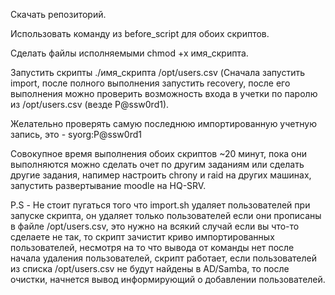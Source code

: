 Скачать репозиторий.

Использовать команду из before_script для обоих скриптов.

Сделать файлы исполняемыми chmod +x имя_скрипта.

Запустить скрипты ./имя_скрипта /opt/users.csv (Сначала запустить import, после полного выполнения запустить recovery, после его выполнения можно проверить возможность входа в учетки по паролю из /opt/users.csv (везде P@ssw0rd1).

Желательно проверять самую последнюю импортированную учетную запись, это - syorg:P@ssw0rd1

Совокупное время выполнения обоих скриптов ~20 минут, пока они выполняются можно сделать очет по другим заданиям или сделать другие задания, напимер настроить chrony и raid на других машинах, запустить развертывание moodle на HQ-SRV.

P.S - Не стоит пугаться того что import.sh удаляет пользователей при запуске скрипта, он удаляет только пользователей если они прописаны в файле /opt/users.csv, это нужно на всякий случай если вы что-то сделаете не так, то скрипт зачистит криво импортированных пользователей, несмотря на то что вывода от команды нет после начала удаления пользователей, скрипт работает, если пользователей из списка /opt/users.csv не будут найдены в AD/Samba, то после очистки, начнется вывод информирующий о добавлении пользователей.
